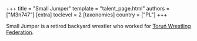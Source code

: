+++
title = "Small Jumper"
template = "talent_page.html"
authors = ["M3n747"]
[extra]
toclevel = 2
[taxonomies]
country = ["PL"]
+++

Small Jumper is a retired backyard wrestler who worked for [Toruń Wrestling Federation](@/o/twf.md).

